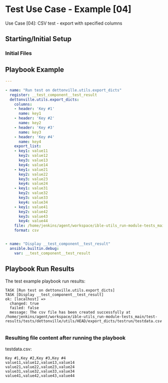 
# Test Use Case - Example [04]

Use Case [04]: CSV test - export with specified columns


## Starting/Initial Setup

### Initial Files


## Playbook Example


```yaml
---

- name: "Run test on dettonville.utils.export_dicts"
  register: __test_component__test_result
  dettonville.utils.export_dicts:
    columns:
    - header: 'Key #1'
      name: key1
    - header: 'Key #2'
      name: key2
    - header: 'Key #3'
      name: key3
    - header: 'Key #4'
      name: key4
    export_list:
    - key1: value11
      key2: value12
      key3: value13
      key4: value14
    - key1: value21
      key2: value22
      key3: value23
      key4: value24
    - key1: value31
      key2: value32
      key3: value33
      key4: value34
    - key1: value41
      key2: value42
      key3: value43
      key4: value44
    file: /home/jenkins/agent/workspace/ible-utils_run-module-tests_main/test-results/tests/dettonville/utils/HEAD/export_dicts/testrun/testdata.csv
    format: csv


- name: "Display __test_component__test_result"
  ansible.builtin.debug:
    var: __test_component__test_result

```



## Playbook Run Results

The test example playbook run results:

```shell
TASK [Run test on dettonville.utils.export_dicts]
TASK [Display __test_component__test_result]
ok: [localhost] =>
  changed: true
  failed: false
  message: The csv file has been created successfully at /home/jenkins/agent/workspace/ible-utils_run-module-tests_main/test-results/tests/dettonville/utils/HEAD/export_dicts/testrun/testdata.csv


```


### Resulting file content after running the playbook

testdata.csv:
```csv
Key #1,Key #2,Key #3,Key #4
value11,value12,value13,value14
value21,value22,value23,value24
value31,value32,value33,value34
value41,value42,value43,value44

```

